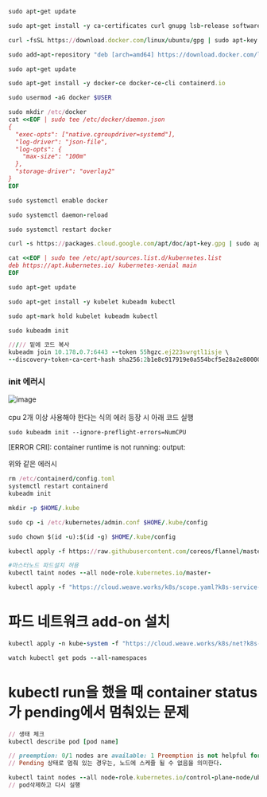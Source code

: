``` ruby
sudo apt-get update

sudo apt-get install -y ca-certificates curl gnupg lsb-release software-properties-common

curl -fsSL https://download.docker.com/linux/ubuntu/gpg | sudo apt-key add -

sudo add-apt-repository "deb [arch=amd64] https://download.docker.com/linux/ubuntu $(lsb_release -cs) stable"

sudo apt-get update

sudo apt-get install -y docker-ce docker-ce-cli containerd.io

sudo usermod -aG docker $USER

sudo mkdir /etc/docker
cat <<EOF | sudo tee /etc/docker/daemon.json
{
  "exec-opts": ["native.cgroupdriver=systemd"],
  "log-driver": "json-file",
  "log-opts": {
    "max-size": "100m"
  },
  "storage-driver": "overlay2"
}
EOF

sudo systemctl enable docker

sudo systemctl daemon-reload

sudo systemctl restart docker

curl -s https://packages.cloud.google.com/apt/doc/apt-key.gpg | sudo apt-key add -

cat <<EOF | sudo tee /etc/apt/sources.list.d/kubernetes.list
deb https://apt.kubernetes.io/ kubernetes-xenial main
EOF

sudo apt-get update

sudo apt-get install -y kubelet kubeadm kubectl

sudo apt-mark hold kubelet kubeadm kubectl
```  

``` ruby
sudo kubeadm init

///// 밑에 코드 복사
kubeadm join 10.178.0.7:6443 --token 55hgzc.ej223swrgtl1isje \
--discovery-token-ca-cert-hash sha256:2b1e8c917919e0a554bcf5e28a2e8000032e22b3b73dedf896aeda4e23c5890b
```  

### init 에러시


![image](https://user-images.githubusercontent.com/43237961/174969799-323ea741-171e-4155-8dbc-b561f46c927a.png) <br><br>
cpu 2개 이상 사용해야 한다는 식의 에러 등장 시 아래 코드 실행

```
sudo kubeadm init --ignore-preflight-errors=NumCPU
```



[ERROR CRI]: container runtime is not running: output:  

위와 같은 에러시  
``` ruby
rm /etc/containerd/config.toml
systemctl restart containerd
kubeadm init
```  

``` ruby
mkdir -p $HOME/.kube

sudo cp -i /etc/kubernetes/admin.conf $HOME/.kube/config

sudo chown $(id -u):$(id -g) $HOME/.kube/config

kubectl apply -f https://raw.githubusercontent.com/coreos/flannel/master/Documentation/kube-flannel.yml

#마스터노드 파드설치 허용
kubectl taint nodes --all node-role.kubernetes.io/master-

kubectl apply -f "https://cloud.weave.works/k8s/scope.yaml?k8s-service-type=NodePort" 
```  

# 파드 네트워크 add-on 설치
``` ruby
kubectl apply -n kube-system -f "https://cloud.weave.works/k8s/net?k8s-version=$(kubectl version | base64 | tr -d '\n')"

watch kubectl get pods --all-namespaces


```  


# kubectl run을 했을 때 container status가 pending에서 멈춰있는 문제
``` ruby
// 생태 체크
kubectl describe pod [pod name]

// preemption: 0/1 nodes are available: 1 Preemption is not helpful for scheduling.
// Pending 상태로 멈춰 있는 경우는, 노드에 스케줄 될 수 없음을 의미한다. 

kubectl taint nodes --all node-role.kubernetes.io/control-plane-node/ubuntu untainted
// pod삭제하고 다시 실행

```
